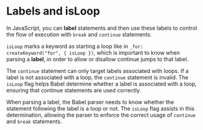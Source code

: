 # Labels and isLoop

In JavaScript, you can **label** statements and then use these labels to control the flow of execution with `break` and `continue` statements. 

`isLoop` marks a keyword as starting a loop like in `_for: createKeyword("for", { isLoop })`, 
which is important
to know when parsing a **label**, in order to allow or disallow
continue jumps to that label.

The `continue` statement can only target labels associated with loops. If a label is not associated with a loop, the `continue` statement is invalid. The `isLoop` flag helps Babel determine whether a label is associated with a loop, ensuring that continue statements are used correctly.

When parsing a label, the Babel parser needs to know whether the statement following the label is a loop or not. The `isLoop` flag assists in this determination, allowing the parser to enforce the correct usage of `continue` and `break` statements.
